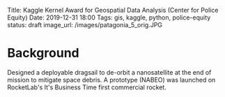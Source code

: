 Title: Kaggle Kernel Award for Geospatial Data Analysis (Center for Police Equity)
Date: 2019-12-31 18:00
Tags: gis, kaggle, python, police-equity
status: draft
image_url: /images/patagonia_5_orig.JPG

# Background
<!-- PELICAN_BEGIN_SUMMARY -->
Designed a deployable dragsail to de-orbit a nanosatellite at the end of mission to mitigate space debris. A prototype (NABEO) was launched on RocketLab's It's Business Time first commercial rocket.
<!-- PELICAN_END_SUMMARY -->
